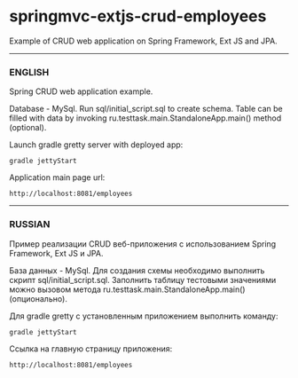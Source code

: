 springmvc-extjs-crud-employees
==============
Example of CRUD web application on Spring Framework, Ext JS and JPA.

--------------
### ENGLISH
Spring CRUD web application example.

Database - MySql.
Run sql/initial_script.sql to create schema.
Table can be filled with data by invoking ru.testtask.main.StandaloneApp.main() method (optional).

Launch gradle gretty server with deployed app:
```
gradle jettyStart
```

Application main page url:
```
http://localhost:8081/employees
```
--------------
### RUSSIAN
Пример реализации CRUD веб-приложения с использованием Spring Framework, Ext JS и JPA.

База данных - MySql.
Для создания схемы необходимо выполнить скрипт sql/initial_script.sql.
Заполнить таблицу тестовыми значениями можно вызовом метода ru.testtask.main.StandaloneApp.main() (опционально).

Для gradle gretty с установленным приложением выполнить команду:
```
gradle jettyStart
```

Ссылка на главную страницу приложения:
```
http://localhost:8081/employees
```
